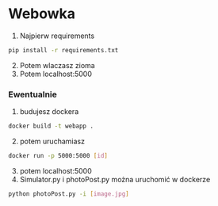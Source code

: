 # Webowka 
1. Najpierw requirements
```bash
pip install -r requirements.txt
```
2. Potem wlaczasz zioma 
3. Potem localhost:5000

### Ewentualnie 
1. budujesz dockera 
```bash
docker build -t webapp .
```
2. potem uruchamiasz
```bash
docker run -p 5000:5000 [id]
```
3. potem localhost:5000
4. Simulator.py i photoPost.py można uruchomić w dockerze
```bash
python photoPost.py -i [image.jpg]
```
